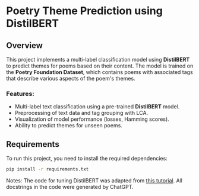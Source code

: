 # Poetry Theme Prediction using DistilBERT

## Overview

This project implements a multi-label classification model using 
**DistilBERT** to predict themes for poems based on their content. 
The model is trained on the **Poetry Foundation Dataset**, which contains 
poems with associated tags that describe various aspects of the poem's themes.

### Features:
- Multi-label text classification using a pre-trained **DistilBERT** model.
- Preprocessing of text data and tag grouping with LCA.
- Visualization of model performance (losses, Hamming scores).
- Ability to predict themes for unseen poems.

## Requirements

To run this project, you need to install the required dependencies:

```bash
pip install -r requirements.txt
```

Notes:
The code for tuning DistilBERT was adapted from [this tutorial](https://colab.research.google.com/github/DhavalTaunk08/Transformers_scripts/blob/master/Transformers_multilabel_distilbert.ipynb).
All docstrings in the code were generated by ChatGPT.
